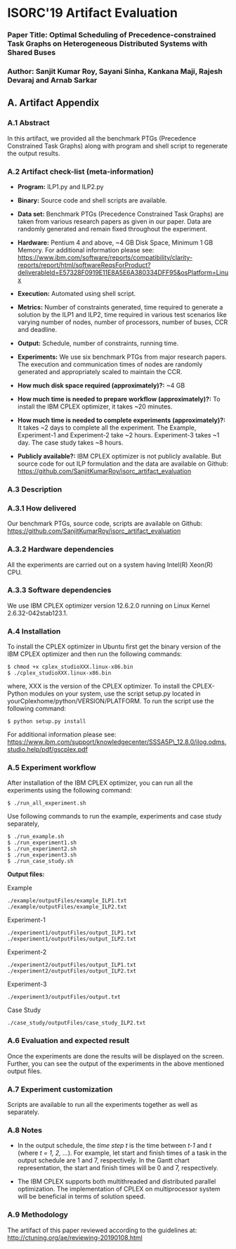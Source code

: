 # ISORC'19 Artifact Evaluation
### Paper Title: Optimal Scheduling of Precedence-constrained Task Graphs on Heterogeneous Distributed Systems with Shared Buses
### Author: Sanjit Kumar Roy, Sayani Sinha, Kankana Maji, Rajesh Devaraj and Arnab Sarkar

## A. Artifact Appendix
### A.1 Abstract
In this artifact, we provided all the benchmark PTGs (Precedence Constrained Task Graphs) along with program and shell script to regenerate the output results.

### A.2 Artifact check-list (meta-information)
* **Program:** ILP1.py and ILP2.py

* **Binary:** Source code and shell scripts are available.

* **Data set:** Benchmark PTGs (Precedence Constrained Task Graphs) are taken from various research papers as given in our paper. Data are randomly generated and remain fixed throughout the experiment.

* **Hardware:** Pentium 4 and above, ~4 GB Disk Space, Minimum 1 GB Memory. For additional information please see: <https://www.ibm.com/software/reports/compatibility/clarity-reports/report/html/softwareReqsForProduct?deliverableId=E57328F0919E11E8A5E6A380334DFF95&osPlatform=Linux>

* **Execution:** Automated using shell script.

* **Metrics:** Number of constraints generated, time required to generate a solution by the ILP1 and ILP2, time required in various test scenarios like varying number of nodes, number of processors, number of buses, CCR and deadline.

* **Output:** Schedule, number of constraints, running time.

* **Experiments:** We use six benchmark PTGs from major research papers. The execution and communication times of nodes are randomly generated and appropriately scaled to maintain the CCR.
 
* **How much disk space required (approximately)?:** ~4 GB

* **How much time is needed to prepare workflow (approximately)?:** To install the IBM CPLEX optimizer, it takes ~20 minutes.

* **How much time is needed to complete experiments (approximately)?:** It takes ~2 days to complete all the experiment. The Example, Experiment-1 and Experiment-2 take ~2 hours. Experiment-3 takes ~1 day. The case study takes ~8 hours.
  
* **Publicly available?:** IBM CPLEX optimizer is not publicly available. But source code for out ILP formulation and the data are available on Github: <https://github.com/SanjitKumarRoy/isorc_artifact_evaluation>

### A.3 Description

### A.3.1 How delivered
Our benchmark PTGs, source code, scripts are available on Github: 
<https://github.com/SanjitKumarRoy/isorc_artifact_evaluation>


### A.3.2 Hardware dependencies
All the experiments are carried out on a system having Intel(R) Xeon(R) CPU. 

### A.3.3 Software dependencies
We use IBM CPLEX optimizer version 12.6.2.0 running on Linux Kernel 2.6.32-042stab123.1.

### A.4 Installation
To install the CPLEX optimizer in Ubuntu first get the binary version of the IBM CPLEX optimizer and then run the following commands:
```
$ chmod +x cplex_studioXXX.linux-x86.bin
$ ./cplex_studioXXX.linux-x86.bin
```
where, XXX is the version of the CPLEX optimizer. To install the CPLEX-Python modules on your system, use the script setup.py located in yourCplexhome/python/VERSION/PLATFORM. To run the script use the following command:
```
$ python setup.py install
```
For additional information please see: <https://www.ibm.com/support/knowledgecenter/SSSA5P\_12.8.0/ilog.odms.studio.help/pdf/gscplex.pdf>


### A.5 Experiment workflow
After installation of the IBM CPLEX optimizer, you can run all the experiments using the following command:
```
$ ./run_all_experiment.sh
```
Use following commands to run the example, experiments and case study separately,
```
$ ./run_example.sh
$ ./run_experiment1.sh
$ ./run_experiment2.sh
$ ./run_experiment3.sh
$ ./run_case_study.sh
```

**Output files:**

Example
```
./example/outputFiles/example_ILP1.txt
./example/outputFiles/example_ILP2.txt
```
Experiment-1
```
./experiment1/outputFiles/output_ILP1.txt
./experiment1/outputFiles/output_ILP2.txt
```
Experiment-2
```
./experiment2/outputFiles/output_ILP1.txt
./experiment2/outputFiles/output_ILP2.txt
```
Experiment-3
```
./experiment3/outputFiles/output.txt
```
Case Study
```
./case_study/outputFiles/case_study_ILP2.txt
```

### A.6 Evaluation and expected result
Once the experiments are done the results will be displayed on the screen. Further, you can see the output of the experiments in the above mentioned output files.

### A.7 Experiment customization
Scripts are available to run all the experiments together as well as separately. 

### A.8 Notes
* In the output schedule, the *time step t* is the time between *t-1* and *t* (where *t = 1, 2, ...*). For example, let start and finish times of a task in the output schedule are 1 and 7, respectively. In the Gantt chart representation, the start and finish times will be 0 and 7, respectively.

* The IBM CPLEX supports both multithreaded and distributed parallel optimization. The implementation of CPLEX on multiprocessor system will be beneficial in terms of solution speed.

### A.9 Methodology
The artifact of this paper reviewed according to the guidelines at:
<http://ctuning.org/ae/reviewing-20190108.html>